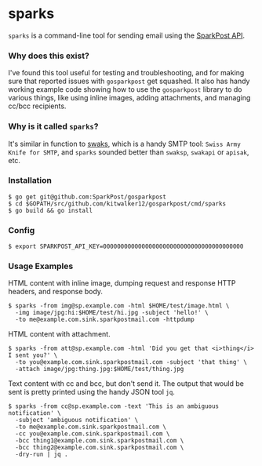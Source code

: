 # sparks

`sparks` is a command-line tool for sending email using the [SparkPost API](https://developers.sparkpost.com/api/).

### Why does this exist?

I've found this tool useful for testing and troubleshooting, and for making sure that reported issues with `gosparkpost` get squashed. It also has handy working example code showing how to use the `gosparkpost` library to do various things, like using inline images, adding attachments, and managing cc/bcc recipients.

### Why is it called `sparks`?

It's similar in function to [swaks](http://www.jetmore.org/john/code/swaks/), which is a handy SMTP tool: `Swiss Army Knife for SMTP`, and `sparks` sounded better than `swaksp`, `swakapi` or `apisak`, etc.

### Installation

    $ go get git@github.com:SparkPost/gosparkpost
    $ cd $GOPATH/src/github.com/kitwalker12/gosparkpost/cmd/sparks
    $ go build && go install

### Config

    $ export SPARKPOST_API_KEY=0000000000000000000000000000000000000000

### Usage Examples

HTML content with inline image, dumping request and response HTTP headers, and response body.

    $ sparks -from img@sp.example.com -html $HOME/test/image.html \
      -img image/jpg:hi:$HOME/test/hi.jpg -subject 'hello!' \
      -to me@example.com.sink.sparkpostmail.com -httpdump

HTML content with attachment.

    $ sparks -from att@sp.example.com -html 'Did you get that <i>thing</i> I sent you?' \
      -to you@example.com.sink.sparkpostmail.com -subject 'that thing' \
      -attach image/jpg:thing.jpg:$HOME/test/thing.jpg

Text content with cc and bcc, but don't send it.
The output that would be sent is pretty printed using the handy JSON tool `jq`.

    $ sparks -from cc@sp.example.com -text 'This is an ambiguous notification' \
      -subject 'ambiguous notification' \
      -to me@example.com.sink.sparkpostmail.com \
      -cc you@example.com.sink.sparkpostmail.com \
      -bcc thing1@example.com.sink.sparkpostmail.com \
      -bcc thing2@example.com.sink.sparkpostmail.com \
      -dry-run | jq .
